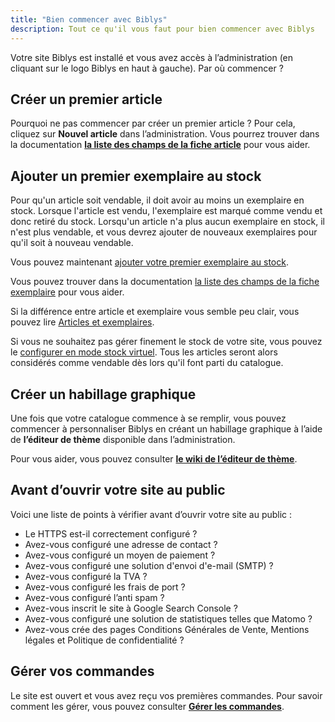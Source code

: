 ```yaml
---
title: "Bien commencer avec Biblys"
description: Tout ce qu'il vous faut pour bien commencer avec Biblys
---
```


Votre site Biblys est installé et vous avez accès à l’administration (en cliquant sur le logo Biblys en haut à gauche). Par où commencer ?

**Créer un premier article**
----------------------------

Pourquoi ne pas commencer par créer un premier article ? Pour cela, cliquez sur **Nouvel article** dans l’administration. 
Vous pourrez trouver dans la documentation **[la liste des champs de la fiche article](https://www.biblys.fr/pages/doc_article)** pour vous aider.

**Ajouter un premier exemplaire au stock**
------------------

Pour qu'un article soit vendable, il doit avoir au moins un exemplaire en stock. Lorsque l'article est vendu,
l'exemplaire est marqué comme vendu et donc retiré du stock. Lorsqu'un article n'a plus aucun exemplaire en stock, il
n'est plus vendable, et vous devrez ajouter de nouveaux exemplaires pour qu'il soit à nouveau vendable.

Vous pouvez maintenant [ajouter votre premier exemplaire au stock](/administrer/stock/ajouter-un-livre-au-stock).

Vous pouvez trouver dans la documentation [la liste des champs de la fiche exemplaire](http://www.biblys.fr/pages/doc_stock) pour vous aider.

Si la différence entre article et exemplaire vous semble peu clair, vous pouvez lire 
[Articles et exemplaires](/administrer/catalogue/articles-et-exemplaires).

Si vous ne souhaitez pas gérer finement le stock de votre site, vous pouvez le 
[configurer en mode stock virtuel](https://www.biblys.fr/pages/doc_mode-gestion-stock). Tous les articles seront alors
considérés comme vendable dès lors qu'il font parti du catalogue.

**Créer un habillage graphique**
--------------------------------

Une fois que votre catalogue commence à se remplir, vous pouvez commencer à personnaliser Biblys en créant un habillage graphique à l’aide de **l’éditeur de thème** disponible dans l’administration. 

Pour vous aider, vous pouvez consulter [**le wiki de l’éditeur de thème**](https://github.com/biblys/wiki/wiki). 

**Avant d’ouvrir votre site au public**
---------------------------------------

Voici une liste de points à vérifier avant d’ouvrir votre site au public :

*   Le HTTPS est-il correctement configuré ?
*   Avez-vous configuré une adresse de contact ?
*   Avez-vous configuré un moyen de paiement ?
*   Avez-vous configuré une solution d'envoi d'e-mail (SMTP) ?
*   Avez-vous configuré la TVA ?
*   Avez-vous configuré les frais de port ?
*   Avez-vous configuré l’anti spam ?
*   Avez-vous inscrit le site à Google Search Console ?
*   Avez-vous configuré une solution de statistiques telles que Matomo ?
*   Avez-vous crée des pages Conditions Générales de Vente, Mentions légales et Politique de confidentialité ?

**Gérer vos commandes**
-----------------------

Le site est ouvert et vous avez reçu vos premières commandes. Pour savoir comment les gérer, vous pouvez consulter [**Gérer les commandes**](https://www.biblys.fr/pages/doc_orders).
